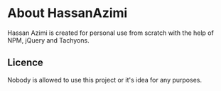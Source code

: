 # About HassanAzimi
Hassan Azimi is created for personal use from scratch with the help of NPM, jQuery and Tachyons.

## Licence
Nobody is allowed to use this project or it's idea for any purposes.
